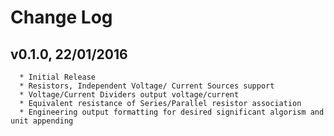 # Change Log

  ## v0.1.0, 22/01/2016
      * Initial Release
      * Resistors, Independent Voltage/ Current Sources support
      * Voltage/Current Dividers output voltage/current
      * Equivalent resistance of Series/Parallel resistor association
      * Engineering output formatting for desired significant algorism and unit appending
